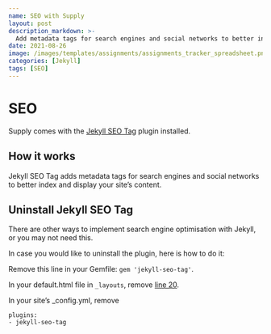```yaml
---
name: SEO with Supply
layout: post
description_markdown: >-
  Add metadata tags for search engines and social networks to better index you site using Supply.
date: 2021-08-26
image: /images/templates/assignments/assignments_tracker_spreadsheet.png
categories: [Jekyll]
tags: [SEO]
---
```


# SEO
Supply comes with the [Jekyll SEO Tag](https://jekyll.github.io/jekyll-seo-tag/) plugin installed.


## How it works
Jekyll SEO Tag adds metadata tags for search engines and social networks to better index and display your site’s content.

## Uninstall Jekyll SEO Tag
There are other ways to implement search engine optimisation with Jekyll, or you may not need this.

In case you would like to uninstall the plugin, here is how to do it: 

Remove this line in your Gemfile: ```gem 'jekyll-seo-tag'```.

In your default.html file in ```_layouts```, remove [line 20](https://github.com/YJPL/templates-supply/blob/d8db8e425a3373e7cff1660fced6e6d8d6acb651/_layouts/default.html#L20).


In your site’s _config.yml, remove 


```
plugins:
- jekyll-seo-tag
```
